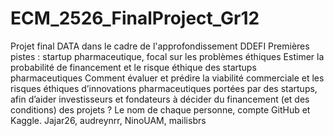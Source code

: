 # ECM_2526_FinalProject_Gr12
Projet final DATA dans le cadre de l'approfondissement DDEFI
Premières pistes : startup pharmaceutique, focal sur les problèmes éthiques
Estimer la probabilité de financement et le risque éthique des startups pharmaceutiques
Comment évaluer et prédire la viabilité commerciale et les risques éthiques d’innovations pharmaceutiques portées par des startups, afin d’aider investisseurs et fondateurs à décider du financement (et des conditions) des projets ?
Le nom  de chaque personne, compte GitHub et Kaggle.
Jajar26, audreynrr, NinoUAM, mailisbrs
